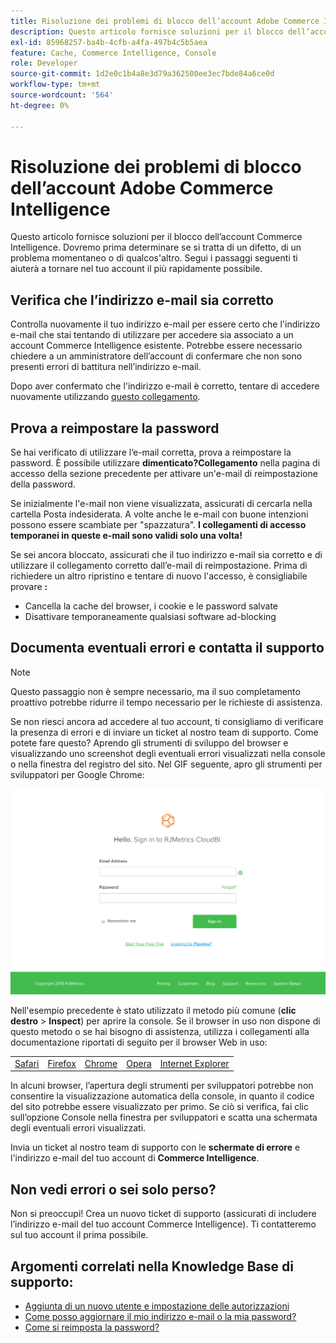 ```yaml
---
title: Risoluzione dei problemi di blocco dell’account Adobe Commerce Intelligence
description: Questo articolo fornisce soluzioni per il blocco dell’account Adobe Commerce Intelligence. Dovremo prima determinare se si tratta di un difetto, di un problema momentaneo o di qualcos'altro. Segui i passaggi seguenti ti aiuterà a tornare nel tuo account il più rapidamente possibile.
exl-id: 85968257-ba4b-4cfb-a4fa-497b4c5b5aea
feature: Cache, Commerce Intelligence, Console
role: Developer
source-git-commit: 1d2e0c1b4a8e3d79a362500ee3ec7bde84a6ce0d
workflow-type: tm+mt
source-wordcount: '564'
ht-degree: 0%

---
```


# Risoluzione dei problemi di blocco dell’account Adobe Commerce Intelligence

<!--
BOB: Is this in TOC?
-->

Questo articolo fornisce soluzioni per il blocco dell’account Commerce Intelligence. Dovremo prima determinare se si tratta di un difetto, di un problema momentaneo o di qualcos&#39;altro. Segui i passaggi seguenti ti aiuterà a tornare nel tuo account il più rapidamente possibile.

## Verifica che l’indirizzo e-mail sia corretto

Controlla nuovamente il tuo indirizzo e-mail per essere certo che l&#39;indirizzo e-mail che stai tentando di utilizzare per accedere sia associato a un account Commerce Intelligence esistente. Potrebbe essere necessario chiedere a un amministratore dell’account di confermare che non sono presenti errori di battitura nell’indirizzo e-mail.

Dopo aver confermato che l&#39;indirizzo e-mail è corretto, tentare di accedere nuovamente utilizzando [questo collegamento](https://dashboard.rjmetrics.com/v2/session/create#/).

## Prova a reimpostare la password

Se hai verificato di utilizzare l’e-mail corretta, prova a reimpostare la password. È possibile utilizzare **dimenticato?Collegamento** nella pagina di accesso della sezione precedente per attivare un&#39;e-mail di reimpostazione della password.

Se inizialmente l&#39;e-mail non viene visualizzata, assicurati di cercarla nella cartella Posta indesiderata. A volte anche le e-mail con buone intenzioni possono essere scambiate per &quot;spazzatura&quot;. **I collegamenti di accesso temporanei in queste e-mail sono validi solo una volta!**

Se sei ancora bloccato, assicurati che il tuo indirizzo e-mail sia corretto e di utilizzare il collegamento corretto dall’e-mail di reimpostazione. Prima di richiedere un altro ripristino e tentare di nuovo l&#39;accesso, è consigliabile provare **:**

* Cancella la cache del browser, i cookie e le password salvate
* Disattivare temporaneamente qualsiasi software ad-blocking

## Documenta eventuali errori e contatta il supporto

>[!NOTE]
>
>Questo passaggio non è sempre necessario, ma il suo completamento proattivo potrebbe ridurre il tempo necessario per le richieste di assistenza.

Se non riesci ancora ad accedere al tuo account, ti consigliamo di verificare la presenza di errori e di inviare un ticket al nostro team di supporto. Come potete fare questo? Aprendo gli strumenti di sviluppo del browser e visualizzando uno screenshot degli eventuali errori visualizzati nella console o nella finestra del registro del sito. Nel GIF seguente, apro gli strumenti per sviluppatori per Google Chrome:

![Apertura degli strumenti di sviluppo di Chrome.](assets/Opening_Chrome_dev_tools.gif)

Nell&#39;esempio precedente è stato utilizzato il metodo più comune (**clic destro** > **Inspect**) per aprire la console. Se il browser in uso non dispone di questo metodo o se hai bisogno di assistenza, utilizza i collegamenti alla documentazione riportati di seguito per il browser Web in uso:

<table>
<tbody>
<tr>
<td><a href="https://www.technipages.com/mac-os-x-enable-web-inspector-in-safari">Safari</a></td>
<td><a href="https://developer.mozilla.org/en-US/docs/Tools/Web_Console/Opening_the_Web_Console">Firefox</a></td>
<td><a href="https://developers.google.com/web/tools/chrome-devtools/?hl=en">Chrome</a></td>
<td><a href="https://www.opera.com/dragonfly/documentation/">Opera</a></td>
<td><a href="https://msdn.microsoft.com/en-us/library/gg589512(v=vs.85).aspx#OpeningTools">Internet Explorer</a></td>
</tr>
</tbody>
</table>

In alcuni browser, l’apertura degli strumenti per sviluppatori potrebbe non consentire la visualizzazione automatica della console, in quanto il codice del sito potrebbe essere visualizzato per primo. Se ciò si verifica, fai clic sull’opzione Console nella finestra per sviluppatori e scatta una schermata degli eventuali errori visualizzati.

Invia un ticket al nostro team di supporto con le **schermate di errore** e l&#39;indirizzo e-mail del tuo account di **Commerce Intelligence**.

## Non vedi errori o sei solo perso?

Non si preoccupi! Crea un nuovo ticket di supporto (assicurati di includere l’indirizzo e-mail del tuo account Commerce Intelligence). Ti contatteremo sul tuo account il prima possibile.

## Argomenti correlati nella Knowledge Base di supporto:

* [Aggiunta di un nuovo utente e impostazione delle autorizzazioni](https://experienceleague.adobe.com/docs/commerce-business-intelligence/mbi/administrator/user-mgmt/user-management.html?lang=it)
* [Come posso aggiornare il mio indirizzo e-mail o la mia password?](https://experienceleague.adobe.com/docs/commerce-business-intelligence/mbi/administrator/user-mgmt/create-user.html?lang=it)
* [Come si reimposta la password?](https://experienceleague.adobe.com/docs/commerce-business-intelligence/mbi/administrator/user-mgmt/reset-password.html?lang=it)
